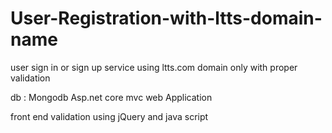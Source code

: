 # User-Registration-with-ltts-domain-name
user sign in or sign up service using ltts.com domain only with proper validation 

db : Mongodb
Asp.net core mvc web Application

front end validation using jQuery and java script
